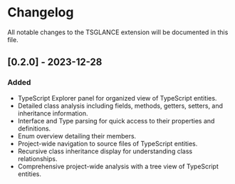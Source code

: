 # Changelog

All notable changes to the TSGLANCE extension will be documented in this file.

## [0.2.0] - 2023-12-28
### Added
- TypeScript Explorer panel for organized view of TypeScript entities.
- Detailed class analysis including fields, methods, getters, setters, and inheritance information.
- Interface and Type parsing for quick access to their properties and definitions.
- Enum overview detailing their members.
- Project-wide navigation to source files of TypeScript entities.
- Recursive class inheritance display for understanding class relationships.
- Comprehensive project-wide analysis with a tree view of TypeScript entities.
